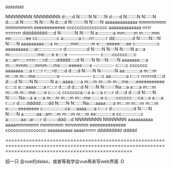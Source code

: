                                                                                                                                                                                     
                                                                                                                                                                            dddddddd
NNNNNNNN        NNNNNNNN                                                                                                                                                    d::::::d
N:::::::N       N::::::N                                                                                                                                                    d::::::d
N::::::::N      N::::::N                                                                                                                                                    d::::::d
N:::::::::N     N::::::N                                                                                                                                                    d:::::d 
N::::::::::N    N::::::N  aaaaaaaaaaaaa      mmmmmmm    mmmmmmm       eeeeeeeeeeee                         cccccccccccccccc  aaaaaaaaaaaaa  rrrrr   rrrrrrrrr       ddddddddd:::::d 
N:::::::::::N   N::::::N  a::::::::::::a   mm:::::::m  m:::::::mm   ee::::::::::::ee                     cc:::::::::::::::c  a::::::::::::a r::::rrr:::::::::r    dd::::::::::::::d 
N:::::::N::::N  N::::::N  aaaaaaaaa:::::a m::::::::::mm::::::::::m e::::::eeeee:::::ee                  c:::::::::::::::::c  aaaaaaaaa:::::ar:::::::::::::::::r  d::::::::::::::::d 
N::::::N N::::N N::::::N           a::::a m::::::::::::::::::::::me::::::e     e:::::e --------------- c:::::::cccccc:::::c           a::::arr::::::rrrrr::::::rd:::::::ddddd:::::d 
N::::::N  N::::N:::::::N    aaaaaaa:::::a m:::::mmm::::::mmm:::::me:::::::eeeee::::::e -:::::::::::::- c::::::c     ccccccc    aaaaaaa:::::a r:::::r     r:::::rd::::::d    d:::::d 
N::::::N   N:::::::::::N  aa::::::::::::a m::::m   m::::m   m::::me:::::::::::::::::e  --------------- c:::::c               aa::::::::::::a r:::::r     rrrrrrrd:::::d     d:::::d 
N::::::N    N::::::::::N a::::aaaa::::::a m::::m   m::::m   m::::me::::::eeeeeeeeeee                   c:::::c              a::::aaaa::::::a r:::::r            d:::::d     d:::::d 
N::::::N     N:::::::::Na::::a    a:::::a m::::m   m::::m   m::::me:::::::e                            c::::::c     ccccccca::::a    a:::::a r:::::r            d:::::d     d:::::d 
N::::::N      N::::::::Na::::a    a:::::a m::::m   m::::m   m::::me::::::::e                           c:::::::cccccc:::::ca::::a    a:::::a r:::::r            d::::::ddddd::::::dd
N::::::N       N:::::::Na:::::aaaa::::::a m::::m   m::::m   m::::m e::::::::eeeeeeee                    c:::::::::::::::::ca:::::aaaa::::::a r:::::r             d:::::::::::::::::d
N::::::N        N::::::N a::::::::::aa:::am::::m   m::::m   m::::m  ee:::::::::::::e                     cc:::::::::::::::c a::::::::::aa:::ar:::::r              d:::::::::ddd::::d
NNNNNNNN         NNNNNNN  aaaaaaaaaa  aaaammmmmm   mmmmmm   mmmmmm    eeeeeeeeeeeeee                       cccccccccccccccc  aaaaaaaaaa  aaaarrrrrrr               ddddddddd   ddddd
                                                                                                                                                                                    
                                                                                                                                                                                                                                                                                                                                                                   
=======================================================================================================================================================

招一只 会vue的dalao，或者等我学会vue再来写web界面 :D
